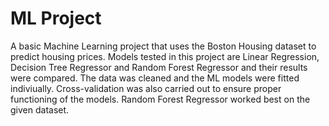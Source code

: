 # ML Project

A basic Machine Learning project that uses the Boston Housing dataset to predict housing prices.
Models tested in this project are Linear Regression, Decision Tree Regressor and Random Forest Regressor and their results were compared.
The data was cleaned and the ML models were fitted indiviually. Cross-validation was also carried out to ensure proper functioning of the models.
Random Forest Regressor worked best on the given dataset.
